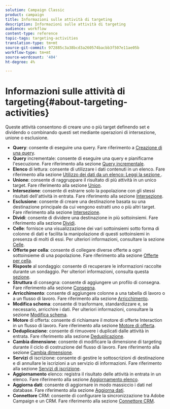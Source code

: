 ```yaml
---
solution: Campaign Classic
product: campaign
title: Informazioni sulle attività di targeting
description: Informazioni sulle attività di targeting
audience: workflow
content-type: reference
topic-tags: targeting-activities
translation-type: tm+mt
source-git-commit: 972885c3a38bcd3a260574bacbb3f507e11ae05b
workflow-type: tm+mt
source-wordcount: '404'
ht-degree: 4%

---
```



# Informazioni sulle attività di targeting{#about-targeting-activities}

Queste attività consentono di creare uno o più target definendo set e dividendo o combinando questi set mediante operazioni di intersezione, unione o esclusione.

* **Query**: consente di eseguire una query. Fare riferimento a [Creazione di una query](../../workflow/using/query.md#creating-a-query).
* **Query** incrementale: consente di eseguire una query e pianificarne l&#39;esecuzione. Fare riferimento alla sezione [Query incrementale](../../workflow/using/incremental-query.md).
* **Elenco** di lettura: consente di utilizzare i dati contenuti in un elenco. Fare riferimento alla sezione [Utilizzo dei dati da un elenco: Leggi la sezione ](../../workflow/using/importing-data.md#using-data-from-a-list--read-list).
* **Unione**: consente di raggruppare il risultato di più attività in un unico target. Fare riferimento alla sezione [Union](../../workflow/using/union.md).
* **Intersezione**: consente di estrarre solo la popolazione con gli stessi risultati dell&#39;attività in entrata. Fare riferimento alla sezione [Intersezione](../../workflow/using/intersection.md).
* **Esclusione**: consente di creare una destinazione basata su una destinazione principale da cui vengono estratti uno o più altri target. Fare riferimento alla sezione [Intersezione](../../workflow/using/intersection.md).
* **Dividi**: consente di dividere una destinazione in più sottoinsiemi. Fare riferimento alla sezione [Dividi](../../workflow/using/split.md).
* **Celle**: fornisce una visualizzazione dei vari sottoinsiemi sotto forma di colonne di dati e facilita la manipolazione di questi sottoinsiemi in presenza di molti di essi. Per ulteriori informazioni, consultare la sezione [Celle](../../workflow/using/cells.md).
* **Offerte per cella**: consente di collegare diverse offerte a ogni sottoinsieme di una popolazione. Fare riferimento alla sezione [Offerte per cella](../../workflow/using/offers-by-cell.md).
* **Risposte** al sondaggio: consente di recuperare le informazioni raccolte durante un sondaggio. Per ulteriori informazioni, consulta questa [sezione](../../web/using/getting-started-with-surveys.md).
* **Struttura** di consegna: consente di aggiungere un profilo di consegna. Fare riferimento alla sezione [Consegna](../../workflow/using/delivery-outline.md).
* **Arricchimento**: consente di aggiungere colonne a una tabella di lavoro o a un flusso di lavoro. Fare riferimento alla sezione [Arricchimento](../../workflow/using/enrichment.md).
* **Modifica schema**: consente di trasformare, standardizzare e, se necessario, arricchire i dati. Per ulteriori informazioni, consultare la sezione [Modifica schema](../../workflow/using/edit-schema.md).
* **Motore** di offerta: consente di richiamare il motore di offerte Interaction in un flusso di lavoro. Fare riferimento alla sezione [Motore di offerta](../../workflow/using/offer-engine.md).
* **Deduplicazione**: consente di rimuovere i duplicati dalle attività in entrata. Fare riferimento alla sezione [Deduplicazione](../../workflow/using/deduplication.md).
* **Cambia dimensione**: consente di modificare la dimensione di targeting durante il ciclo di costruzione del flusso di lavoro. Fare riferimento alla sezione [Cambia dimensione](../../workflow/using/change-dimension.md).
* **Servizi** di iscrizione: consente di gestire le sottoscrizioni di destinazione e di annullare le iscrizioni a un servizio di informazioni. Fare riferimento alla sezione [Servizi di iscrizione](../../workflow/using/subscription-services.md).
* **Aggiornamento** elenco: registra il risultato delle attività in entrata in un elenco. Fare riferimento alla sezione [Aggiornamento elenco](../../workflow/using/list-update.md).
* **Aggiorna dati**: consente di aggiornare in modo massiccio i dati nel database. Fare riferimento alla sezione [Aggiorna dati](../../workflow/using/update-data.md).
* **Connettore** CRM: consente di configurare la sincronizzazione tra  Adobe Campaign e un CRM. Fare riferimento alla sezione [Connettore CRM](../../workflow/using/crm-connector.md).


